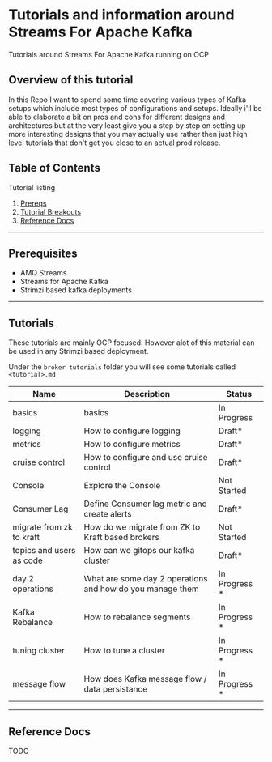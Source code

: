 # Tutorials and information around Streams For Apache Kafka

Tutorials around Streams For Apache Kafka running on OCP

## Overview of this tutorial

In this Repo I want to spend some time covering various types of Kafka setups which include most types of configurations and setups.  Ideally i'll be able to elaborate a bit on pros and cons for different designs and architectures but at the very least give you a step by step on setting up more interesting designs that you may actually use rather then just high level tutorials that don't get you close to an actual prod release.

## Table of Contents

Tutorial listing

1. [Prereqs](#prerequisites)
2. [Tutorial Breakouts](#tutorials)
3. [Reference Docs](#reference-docs)

---

## Prerequisites

- AMQ Streams
- Streams for Apache Kafka
- Strimzi based kafka deployments

---

## Tutorials

These tutorials are mainly OCP focused.  However alot of this material can be used in any Strimzi based deployment.

Under the `broker tutorials` folder you will see some tutorials called `<tutorial>.md`

| Name               | Description                    | Status           |
|--------------------|--------------------------------|------------------|
| basics     | basics    | In Progress          |
| logging     | How to configure logging    | Draft* |
| metrics     | How to configure metrics    | Draft* |
| cruise control     | How to configure and use cruise control    | Draft* |
| Console    | Explore the Console    | Not Started |
| Consumer Lag    | Define Consumer lag metric and create alerts   | Draft* |
| migrate from zk to kraft    | How do we migrate from ZK to Kraft based brokers   | Not Started |
| topics and users as code   | How can we gitops our kafka cluster  | Draft* |
| day 2 operations | What are some day 2 operations and how do you manage them | In Progress * |
| Kafka Rebalance | How to rebalance segments | In Progress * |
| tuning cluster | How to tune a cluster | In Progress * |
| message flow | How does Kafka message flow / data persistance | In Progress * |

---

## Reference Docs

TODO